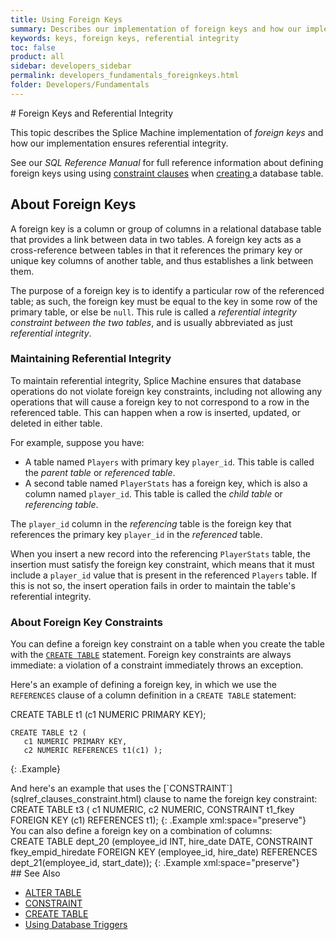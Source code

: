 ```yaml
---
title: Using Foreign Keys
summary: Describes our implementation of foreign keys and how our implementation ensures referential integrity.
keywords: keys, foreign keys, referential integrity
toc: false
product: all
sidebar: developers_sidebar
permalink: developers_fundamentals_foreignkeys.html
folder: Developers/Fundamentals
---
```

<section>
<div class="TopicContent" data-swiftype-index="true" markdown="1">
# Foreign Keys and Referential Integrity

This topic describes the Splice Machine implementation of *foreign keys*
and how our implementation ensures referential integrity.

See our *SQL Reference Manual* for full reference information about
defining foreign keys using using [constraint
clauses](sqlref_clauses_constraint.html) when [creating
](sqlref_statements_createtable.html)a database table.

## About Foreign Keys

A foreign key is a column or group of columns in a relational database
table that provides a link between data in two tables. A foreign key
acts as a cross-reference between tables in that it references the
primary key or unique key columns of another table, and thus establishes
a link between them.

The purpose of a foreign key is to identify a particular row of the
referenced table; as such, the foreign key must be equal to the key in
some row of the primary table, or else be `null`. This rule is called a
*referential integrity constraint between the two tables*, and is
usually abbreviated as just *referential integrity*.

### Maintaining Referential Integrity

To maintain referential integrity, Splice Machine ensures that database
operations do not violate foreign key constraints, including not
allowing any operations that will cause a foreign key to not correspond
to a row in the referenced table. This can happen when a row is
inserted, updated, or deleted in either table.

For example, suppose you have:

* A table named `Players` with primary key `player_id`. This table is
  called the *parent table* or *referenced table*.
* A second table named `PlayerStats` has a foreign key, which is also a
  column named `player_id`. This table is called the *child table* or
  *referencing table*.

The `player_id` column in the *referencing* table is the foreign key
that references the primary key `player_id` in the *referenced* table.

When you insert a new record into the referencing `PlayerStats` table,
the insertion must satisfy the foreign key constraint, which means that
it must include a `player_id` value that is present in the referenced
`Players` table. If this is not so, the insert operation fails in order
to maintain the table's referential integrity.

### About Foreign Key Constraints

You can define a foreign key constraint on a table when you create the
table with the
[`CREATE TABLE`](sqlref_statements_createtable.html) statement. Foreign
key constraints are always immediate: a violation of a constraint
immediately throws an exception.

Here's an example of defining a foreign key, in which we use the
`REFERENCES` clause of a column definition in a
`CREATE TABLE` statement:

<div class="preWrapper" markdown="1">
    CREATE TABLE t1 (c1 NUMERIC PRIMARY KEY);
    
    CREATE TABLE t2 (
       c1 NUMERIC PRIMARY KEY,
       c2 NUMERIC REFERENCES t1(c1) );
{: .Example}

</div>
And here's an example that uses the
[`CONSTRAINT`](sqlref_clauses_constraint.html) clause to name the
foreign key constraint:

<div class="preWrapper" markdown="1">
    CREATE TABLE t3 (
       c1 NUMERIC,
       c2 NUMERIC,
       CONSTRAINT t1_fkey FOREIGN KEY (c1) REFERENCES t1);
{: .Example xml:space="preserve"}

</div>
You can also define a foreign key on a combination of columns:

<div class="preWrapper" markdown="1">
    CREATE TABLE dept_20
       (employee_id INT, hire_date DATE,
       CONSTRAINT fkey_empid_hiredate
       FOREIGN KEY (employee_id, hire_date)
       REFERENCES dept_21(employee_id, start_date));
{: .Example xml:space="preserve"}

</div>
## See Also

* [ALTER TABLE](sqlref_statements_altertable.html)
* [CONSTRAINT](sqlref_clauses_constraint.html)
* [CREATE TABLE](sqlref_statements_createtable.html)
* [Using Database Triggers](developers_fundamentals_triggers.html)

 

</div>
</section>

